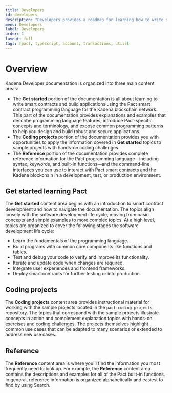 ```yaml
---
title: Developers
id: developers
description: "Developers provides a roadmap for learning how to write smart contracts and frontend user interfaces for applications that run on the Kadena blockchain network."
menu: Developers
label: Developers
order: 1
layout: full
tags: [pact, typescript, account, transactions, utils]
---
```


# Overview

Kadena Developer documentation is organized into three main content areas:

- The **Get started** portion of the documentation is all about learning to write smart contracts and build applications using the Pact smart contract programming language for the Kadena blockchain network.
  This part of the documentation provides explanations and examples that describe programming language features, introduce Pact-specific concepts and terminology, and expose common programming patterns to help you design and build robust and secure applications.
- The **Coding projects** portion of the documentation provides you with opportunities to apply the information covered in **Get started** topics to sample projects with hands-on coding challenges. 
- The **Reference** portion of the documentation provides complete reference information for the Pact programming language—including syntax, keywords, and built-in functions—and the command-line interfaces you can use to interact with Pact smart contracts and the Kadena blockchain in a development, test, or production environment.

## Get started learning Pact

The **Get started** content area begins with an introduction to smart contract development and how to navigate the documentation. 
The topics align loosely with the software development life cycle, moving from basic concepts and simple examples to more complex topics.
At a high level, topics are organized to cover the following stages the software development life cycle:

- Learn the fundamentals of the programming language.
- Build programs with common core components like functions and tables.
- Test and debug your code to verify and improve its functionality.
- Iterate and update code when changes are required.
- Integrate user experiences and frontend frameworks.
- Deploy smart contracts for further testing or into production.

## Coding projects

The **Coding projects** content area provides instructional material for working with the sample projects located in the `pact-coding-projects` repository.
The topics that correspond with the sample projects illustrate concepts in action and complement explanation topics with hands-on exercises and coding challenges. 
The projects themselves highlight common use cases that can be adapted to many scenarios or extended to address new use cases.

## Reference

The **Reference** content area is where you'll find the information you most frequently need to look up.
For example, the **Reference** content area contains the descriptions and examples for all of the Pact built-in functions.
In general, reference information is organized alphabetically and easiest to find by using Search.

